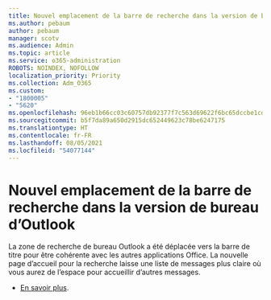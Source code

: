 ```yaml
---
title: Nouvel emplacement de la barre de recherche dans la version de bureau d’Outlook
ms.author: pebaum
author: pebaum
manager: scotv
ms.audience: Admin
ms.topic: article
ms.service: o365-administration
ROBOTS: NOINDEX, NOFOLLOW
localization_priority: Priority
ms.collection: Adm_O365
ms.custom:
- "1800005"
- "5620"
ms.openlocfilehash: 96eb1b66cc03c60757db92377f7c563d69622f6bc65dccbe1cdaba03a8872ff8
ms.sourcegitcommit: b5f7da89a650d2915dc652449623c78be6247175
ms.translationtype: HT
ms.contentlocale: fr-FR
ms.lasthandoff: 08/05/2021
ms.locfileid: "54077144"
---
```

# <a name="new-location-of-the-search-bar-in-outlook-desktop"></a>Nouvel emplacement de la barre de recherche dans la version de bureau d’Outlook

La zone de recherche de bureau Outlook a été déplacée vers la barre de titre pour être cohérente avec les autres applications Office. La nouvelle page d’accueil pour la recherche laisse une liste de messages plus claire où vous aurez de l’espace pour accueillir d’autres messages.
- [En savoir plus](https://support.microsoft.com/en-us/office/96fee452-80cd-492d-a35c-5c37584b416b).
